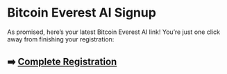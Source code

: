 # Bitcoin Everest AI Signup

As promised, here’s your latest Bitcoin Everest AI link! You’re just one click away from finishing your registration:

## ➡️ [Complete Registration](https://tinyurl.com/472ru95f)
